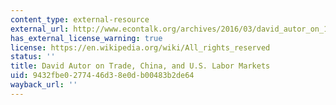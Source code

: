 ```yaml
---
content_type: external-resource
external_url: http://www.econtalk.org/archives/2016/03/david_autor_on_1.html
has_external_license_warning: true
license: https://en.wikipedia.org/wiki/All_rights_reserved
status: ''
title: David Autor on Trade, China, and U.S. Labor Markets
uid: 9432fbe0-2774-46d3-8e0d-b00483b2de64
wayback_url: ''
---
```

